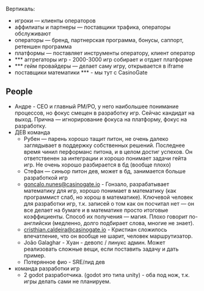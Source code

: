 Вертикаль:

- игроки — клиенты операторов 
- аффилиаты и партнеры — поставщики трафика, операторы обслуживают
- операторы — бренд, партнерская программа, бонусы, саппорт, ретеншен программа
- платформы — поставляет инструменты оператору, клиент оператор
- *** аггрегаторы игр - 2000-3000 игр собирает и отдает платформе
- *** гейм провайдеры — делает саму игру, открывается в iframe
- поставщики математики
*** - мы тут с CasinoGate
## People
- Андре - CEO и главный PM/PO, у него наибольшее понимание процессов, но фокус смещен в разработку игр. Сейчас кандидат на выход. Прична — игнорирование фокуса на платформу, фокус на разработку.
- ДЕВ команда
	- Рубен — парень хорошо тащит питон, не очень далеко заглядывает в поддержку собственных решений. Последнее время чинил перформанс питона, и в целом достиг успехов. Он ответственен за интеграции и хорошо понимает задачи гейта игр. Не очень хорошо разбирается в бд (вообще плохо)
	- Стефан — синьор питон дев, может в бд, занимается больше разработкой игр
	- goncalo.nunes@casinogate.io - Гонзало, разрабатывает математику для игр, хорошо понимает в математику (как программист слаб, но хорош в математике). Ключевой человек для разработки игр, т.к. записей о том как он посчитал нет — он все делает на бумаге и в математике просто итоговые коэффициенты. Способ их получения — магия. Плохо говорит по-английски (медленно, долго подбирает слова, многие не знает).
	- cristhian.caldeira@casinogate.io - Кристиан сложилось впечатление, что он вообще не шарит, человек маршрутизатор.
	- João Galaghar - Хуан - девопс / линукс админ. Может реализовать сложные вещи, если поставить задачу и дать пример. 
	- Потерянное фио - SRE/лид дев
- команда разработки игр
	- 2 godot разработчика. (godot это типа unity) - оба под нож, т.к. игры делать сами не планируем.